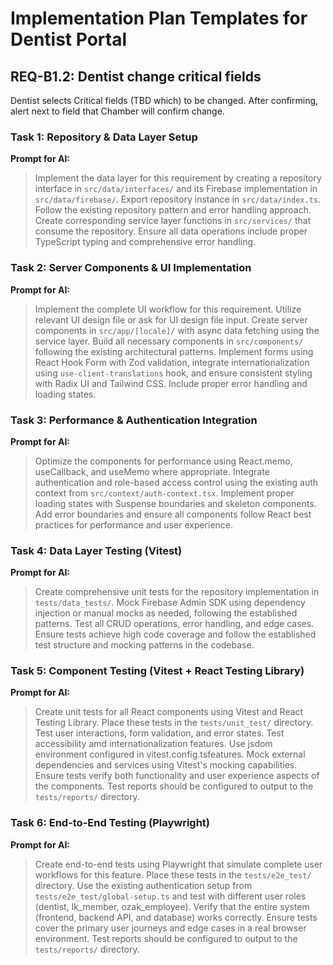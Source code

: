 # Implementation Plan Templates for Dentist Portal

## REQ-B1.2: Dentist change critical fields
Dentist selects Critical fields (TBD which) to be changed. After confirming, alert next to field that Chamber will confirm change.

### Task 1: Repository & Data Layer Setup
**Prompt for AI:**
> Implement the data layer for this requirement by creating a repository interface in `src/data/interfaces/` and its Firebase implementation in `src/data/firebase/`. Export repository instance in `src/data/index.ts`. Follow the existing repository pattern and error handling approach. Create corresponding service layer functions in `src/services/` that consume the repository. Ensure all data operations include proper TypeScript typing and comprehensive error handling.

### Task 2: Server Components & UI Implementation
**Prompt for AI:**
> Implement the complete UI workflow for this requirement. Utilize relevant UI design file or ask for UI design file input. Create server components in `src/app/[locale]/` with async data fetching using the service layer. Build all necessary components in `src/components/` following the existing architectural patterns. Implement forms using React Hook Form with Zod validation, integrate internationalization using `use-client-translations` hook, and ensure consistent styling with Radix UI and Tailwind CSS. Include proper error handling and loading states.

### Task 3: Performance & Authentication Integration
**Prompt for AI:**
> Optimize the components for performance using React.memo, useCallback, and useMemo where appropriate. Integrate authentication and role-based access control using the existing auth context from `src/context/auth-context.tsx`. Implement proper loading states with Suspense boundaries and skeleton components. Add error boundaries and ensure all components follow React best practices for performance and user experience.

### Task 4: Data Layer Testing (Vitest)
**Prompt for AI:**
> Create comprehensive unit tests for the repository implementation in `tests/data_tests/`. Mock Firebase Admin SDK using dependency injection or manual mocks as needed, following the established patterns. Test all CRUD operations, error handling, and edge cases. Ensure tests achieve high code coverage and follow the established test structure and mocking patterns in the codebase.

### Task 5: Component Testing (Vitest + React Testing Library)
**Prompt for AI:**
> Create unit tests for all React components using Vitest and React Testing Library. Place these tests in the `tests/unit_test/` directory. Test user interactions, form validation, and error states. Test accessibility amd internationalization features. Use jsdom environment configured in vitest.config.tsfeatures. Mock external dependencies and services using Vitest's mocking capabilities. Ensure tests verify both functionality and user experience aspects of the components. Test reports should be configured to output to the `tests/reports/` directory.

### Task 6: End-to-End Testing (Playwright)
**Prompt for AI:**
> Create end-to-end tests using Playwright that simulate complete user workflows for this feature. Place these tests in the `tests/e2e_test/` directory. Use the existing authentication setup from `tests/e2e_test/global-setup.ts` and test with different user roles (dentist, lk_member, ozak_employee). Verify that the entire system (frontend, backend API, and database) works correctly. Ensure tests cover the primary user journeys and edge cases in a real browser environment. Test reports should be configured to output to the `tests/reports/` directory.
